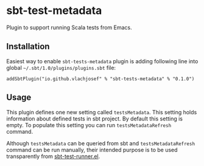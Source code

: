sbt-test-metadata
=================

Plugin to support running Scala tests from Emacs.

## Installation

Easiest way to enable `sbt-tests-metadata` plugin is adding following line into global `~/.sbt/1.0/plugins/plugins.sbt` file:

```
addSbtPlugin("io.github.vlachjosef" % "sbt-tests-metadata" % "0.1.0")
```

## Usage

This plugin defines one new setting called `testsMetadata`. This setting holds information about defined tests in sbt project. By default this setting is empty. To populate this setting you can run `testsMetadataRefresh` command.

Although `testsMetadata` can be queried from sbt and `testsMetadataRefresh` command can be run manually, their intended purpose is to be used transparently from [sbt-test-runner.el](https://github.com/VlachJosef/sbt-test-runner.el).
